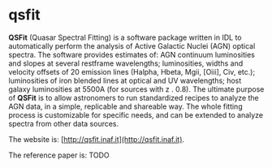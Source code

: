 # qsfit



**QSFit** (Quasar Spectral Fitting) is a software package written in
IDL to automatically perform the analysis of Active Galactic Nuclei
(AGN) optical spectra. The software provides estimates of: AGN
continuum luminosities and slopes at several restframe wavelengths;
luminosities, widths and velocity offsets of 20 emission lines
(Halpha, Hbeta, Mgii, [Oiii], Civ, etc.); luminosities of iron blended
lines at optical and UV wavelengths; host galaxy luminosities at 5500A
(for sources with z . 0.8).  The ultimate purpose of **QSFit** is to
allow astronomers to run standardized recipes to analyze the AGN data,
in a simple, replicable and shareable way. The whole fitting process
is customizable for specific needs, and can be extended to analyze
spectra from other data sources.

The website is: [http://qsfit.inaf.it](http://qsfit.inaf.it).

The reference paper is: TODO

